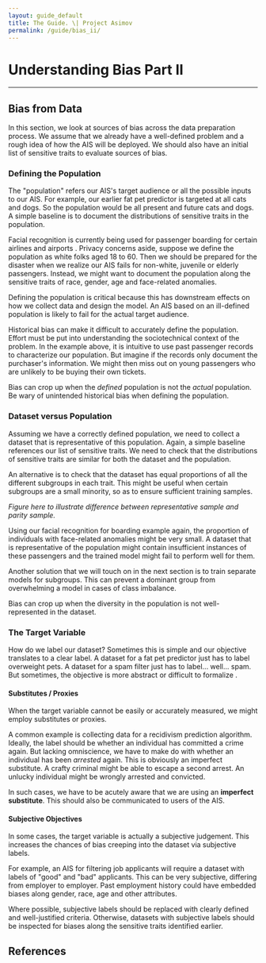 ```yaml
---
layout: guide_default
title: The Guide. \| Project Asimov
permalink: /guide/bias_ii/
---
```


# Understanding Bias Part II

---

## Bias from Data

In this section, we look at sources of bias across the data preparation process. We assume that we already have a well-defined problem and a rough idea of how the AIS will be deployed. We should also have an initial list of sensitive traits to evaluate sources of bias.

### Defining the Population

The "population" refers our AIS's target audience or all the possible inputs to our AIS. For example, our earlier fat pet predictor is targeted at all cats and dogs. So the population would be all present and future cats and dogs. A simple baseline is to document the distributions of sensitive traits in the population.

<p class="box-blue">
  Facial recognition is currently being used for passenger boarding for certain airlines and airports <dt-cite cite="funk2019i"></dt-cite>. Privacy concerns aside, suppose we define the population as white folks aged 18 to 60. Then we should be prepared for the disaster when we realize our AIS fails for non-white, juvenile or elderly passengers. Instead, we might want to document the population along the sensitive traits of race, gender, age and face-related anomalies.
</p>

Defining the population is critical because this has downstream effects on how we collect data and design the model. An AIS based on an ill-defined population is likely to fail for the actual target audience.

Historical bias <dt-cite cite="suresh2019framework"></dt-cite> can make it difficult to accurately define the population. Effort must be put into understanding the sociotechnical context of the problem. In the example above, it is intuitive to use past passenger records to characterize our population. But imagine if the records only document the purchaser's information. We might then miss out on young passengers who are unlikely to be buying their own tickets.

<p class="box-red emph">
  Bias can crop up when the <em>defined</em> population is not the <em>actual</em> population. Be wary of unintended historical bias when defining the population.
</p>

### Dataset versus Population

Assuming we have a correctly defined population, we need to collect a dataset that is representative of this population. Again, a simple baseline references our list of sensitive traits. We need to check that the distributions of sensitive traits are similar for both the dataset and the population.

An alternative is to check that the dataset has equal proportions of all the different subgroups in each trait. This might be useful when certain subgroups are a small minority, so as to ensure sufficient training samples.

*Figure here to illustrate difference between representative sample and parity sample.*

<p class="box-blue">
  Using our facial recognition for boarding example again, the proportion of individuals with face-related anomalies might be very small. A dataset that is representative of the population might contain insufficient instances of these passengers and the trained model might fail to perform well for them.
</p>

Another solution that we will touch on in the next section is to train separate models for subgroups. This can prevent a dominant group from overwhelming a model in cases of class imbalance.

<p class="box-red emph">
  Bias can crop up when the diversity in the population is not well-represented in the dataset. 
</p>

### The Target Variable

How do we label our dataset? Sometimes this is simple and our objective translates to a clear label. A dataset for a fat pet predictor just has to label overweight pets. A dataset for a spam filter just has to label... well... spam. But sometimes, the objective is more abstract or difficult to formalize <dt-cite cite="barocas2016big"></dt-cite>.

#### Substitutes / Proxies

When the target variable cannot be easily or accurately measured, we might employ substitutes or proxies.

<p class="box-blue">
  A common example is collecting data for a recidivism prediction algorithm. Ideally, the label should be whether an individual has committed a crime again. But lacking omniscience, we have to make do with whether an individual has been <em>arrested</em> again. This is obviously an imperfect substitute. A crafty criminal might be able to escape a second arrest. An unlucky individual might be wrongly arrested and convicted.
</p>

In such cases, we have to be acutely aware that we are using an **imperfect substitute**. This should also be communicated to users of the AIS.

#### Subjective Objectives

In some cases, the target variable is actually a subjective judgement. This increases the chances of bias creeping into the dataset via subjective labels.

<p class="box-blue">
  For example, an AIS for filtering job applicants will require a dataset with labels of "good" and "bad" applicants. This can be very subjective, differing from employer to employer. Past employment history could have embedded biases along gender, race, age and other attributes.
</p>

Where possible, subjective labels should be replaced with clearly defined and well-justified criteria. Otherwise, datasets with subjective labels should be inspected for biases along the sensitive traits identified earlier.

<tofro prevtext="Bias Part I" prevlink="../bias_i/" nexttext="Summary Checklist" nextlink="../checklist/"></tofro>

## References

<dt-bibliography></dt-bibliography>

<script type="text/bibliography">

@misc{funk2019i,
  title = {I Opted Out of Facial Recognition at the Airport — It Wasn't Easy},
  author={Funk, Allie},
  url={https://www.wired.com/story/opt-out-of-facial-recognition-at-the-airport/},
  year={2019},
  note = {Accessed: 2019-07-15},
  publisher={Wired}
}

@article{suresh2019framework,
  title={A Framework for Understanding Unintended Consequences of Machine Learning},
  author={Suresh, Harini and Guttag, John V},
  journal={arXiv preprint arXiv:1901.10002},
  year={2019}
}

@article{barocas2016big,
  title={Big data's disparate impact},
  author={Barocas, Solon and Selbst, Andrew D},
  journal={Calif. L. Rev.},
  volume={104},
  pages={671},
  year={2016},
  publisher={HeinOnline}
}

</script>